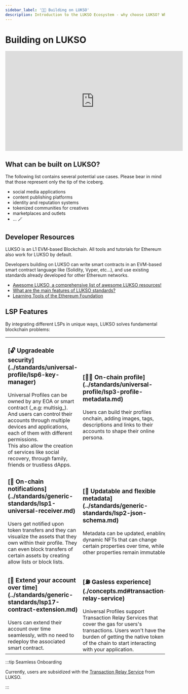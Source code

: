 ```yaml
---
sidebar_label: '👷🏽 Building on LUKSO'
description: Introduction to the LUKSO Ecosystem - why choose LUKSO? Who is LUKSO intended for?
---
```


# Building on LUKSO

<div class="video-container">
<iframe width="560" height="315" src="https://www.youtube.com/embed/kJ5_6LN6mZc?si=7NWn-odkk8KmSDLz" title="YouTube video player" frameborder="0" allow="accelerometer; autoplay; clipboard-write; encrypted-media; gyroscope; picture-in-picture; web-share" referrerpolicy="strict-origin-when-cross-origin" allowfullscreen></iframe>
</div>

## What can be built on LUKSO?

The following list contains several potential use cases. Please bear in mind that those represent only the tip of the iceberg.

- social media applications
- content publishing platforms
- identity and reputation systems
- tokenized communities for creatives
- marketplaces and outlets
- ... 🪄

## Developer Resources

LUKSO is an L1 EVM-based Blockchain. All tools and tutorials for Ethereum also work for LUKSO by default.

Developers building on LUKSO can write smart contracts in an EVM-based smart contract language like (Solidity, Vyper, etc...), and use existing standards already developed for other Ethereum networks.

- [Awesome LUKSO, a comprehensive list of awesome LUKSO resources!](https://github.com/lukso-network/awesome-lukso)
- [What are the main features of LUKSO standards?](../faq/onboarding/lukso-standards.md#what-are-the-main-features-of-lsps)
- [Learning Tools of the Ethereum Foundation](https://ethereum.org/en/developers/learning-tools/)

## LSP Features

By integrating different LSPs in unique ways, LUKSO solves fundamental blockchain problems:

<table class="lsp-features">
    <tr>
        <td><h3>[🔓 Upgradeable security](../standards/universal-profile/lsp6-key-manager)</h3>Universal Profiles can be owned by any EOA or smart contract (_e.g: multisig_). And users can control their accounts through multiple devices and applications, each of them with different permissions.<br /> This also allow the creation of services like social recovery, through family, friends or trustless dApps.</td>
        <td><h3>[👩‍🎤 On-chain profile](../standards/universal-profile/lsp3-profile-metadata.md)</h3>Users can build their profiles onchain, adding images, tags, descriptions and links to their accounts to shape their online persona.</td>
    </tr>
    <tr>
        <td><h3>[📢 On-chain notifications](../standards/generic-standards/lsp1-universal-receiver.md)</h3>Users get notified upon token transfers and they can visualize the assets that they own within their profile. They can even block transfers of certain assets by creating allow lists or block lists.</td>
        <td><h3>[📝 Updatable and flexible metadata](../standards/generic-standards/lsp2-json-schema.md)</h3>Metadata can be updated, enabling dynamic NFTs that can change certain properties over time, while other properties remain immutable.</td>
    </tr>
    <tr>
        <td><h3>[💫 Extend your account over time](../standards/generic-standards/lsp17-contract-extension.md)</h3>Users can extend their account over time seamlessly, with no need to redeploy the associated smart contract.</td>
        <td><h3>[⛽️ Gasless experience](./concepts.md#transaction-relay-service)</h3>Universal Profiles support Transaction Relay Services that cover the gas for users's transactions. Users won't have the burden of getting the native token of the chain to start interacting with your application.</td>
    </tr>
</table>

:::tip Seamless Onboarding

Currently, users are subsidized with the [Transaction Relay Service](./concepts.md#transaction-relay-service) from LUKSO.

:::
